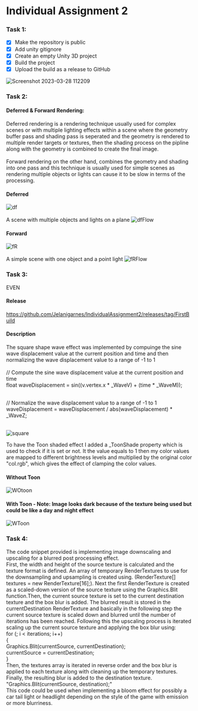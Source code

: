 # Individual Assignment 2

### Task 1:

- [X] Make the repository is public
- [X] Add unity gitignore
- [X] Create an empty Unity 3D project
- [X] Build the project
- [X] Upload the build as a release to GitHub
 
![Screenshot 2023-03-28 112209](https://user-images.githubusercontent.com/35810049/228287095-4ad6833b-014a-481f-8bc2-c7d180bb76a0.png)


### Task 2:

#### Deferred & Forward Rendering:

Deferred rendering is a rendering technique usually used for complex scenes or with multiple lighting effects within a scene where the geometry buffer pass and shading pass is seperated and the geometry is rendered to multiple render targets or textures, then the shading process on the pipline along with the geometry is combined to create the final image. </br></br>
Forward rendering on the other hand, combines the geometry and shading into one pass and this technique is usually used for simple scenes as rendering multiple objects or lights can cause it to be slow in terms of the processing.

#### Deferred 
![df](https://user-images.githubusercontent.com/35810049/228343257-bf8c78db-e358-441d-aac5-1b35b880095a.png)
</br></br>
A scene with multiple objects and lights on a plane
![dfFlow](https://user-images.githubusercontent.com/35810049/228347567-989b4505-dbd2-4efb-b35f-bf2212f111e7.png)



#### Forward
![fR](https://user-images.githubusercontent.com/35810049/228343347-eaeb6215-cafe-4e8a-a76e-ac0d812ed002.png)
</br></br>
A simple scene with one object and a point light
![fRFlow](https://user-images.githubusercontent.com/35810049/228352612-7660580a-a4f7-457b-9646-40e831b7c5df.png)

### Task 3:
EVEN<br>
#### Release
https://github.com/Jelanigarnes/IndividualAssignment2/releases/tag/FirstBuild
#### Description
The square shape wave effect was implemented by compuinge the sine wave displacement value at the current position and time and then normalizing the wave displacement value to a range of -1 to 1</br></br>
// Compute the sine wave displacement value at the current position and time</br>
   float waveDisplacement = sin((v.vertex.x * _WaveV) + (time * _WaveM));</br></br>

// Normalize the wave displacement value to a range of -1 to 1</br>
   waveDisplacement = waveDisplacement / abs(waveDisplacement) * _WaveZ;</br></br>
   
   ![square](https://user-images.githubusercontent.com/35810049/228365663-ef1d92fc-38a7-4638-b337-e0c093a0f9cd.png)

   
To have the Toon shaded effect I added a _ToonShade property which is used to check if it is set or not. It the value equals to 1 then my color values are mapped to different brightness levels and multiplied by the original color "col.rgb", which gives the effect of clamping the color values.

#### Without Toon
![WOtoon](https://user-images.githubusercontent.com/35810049/228366235-4d46f98e-9c55-4042-94be-7767cc499a86.png)

#### With Toon  - Note: Image looks dark because of the texture being used but could be like a day and night effect
![WToon](https://user-images.githubusercontent.com/35810049/228366256-8cd6f672-c458-4c31-8c52-96f2bbaae733.png)

### Task 4:

The code snippet provided is implementing image downscaling and upscaling for a blurred post processing effect.</br>
First, the width and height of the source texture is calculated and the texture format is defined. An array of temporary RenderTextures to use for the downsampling and upsampling is created using. (RenderTexture[] textures = new RenderTexture[16];). Next the first RenderTexture is created as a scaled-down version of the source texture using the Graphics.Blit function.Then, the current source texture is set to the current destination texture and the box blur is added. The blurred result is stored in the currentDestination RenderTexture and basically in the following step the current source texture is scaled down and blurred until the number of iterations has been reached. Following this the upscaling process is iterated scaling up the current source texture and applying the box blur using:</br>
for (; i < iterations; i++)</br>
    {</br>
        Graphics.Blit(currentSource, currentDestination);</br>
        currentSource = currentDestination;</br>
    }</br>
Then, the textures array is iterated in reverse order and the box blur is applied to each texture along with cleaning up the temporary textures. Finally, the resulting blur is added to the destination texture. "Graphics.Blit(currentSource, destination);"</br>
This code could be used when implementing a bloom effect for possibly a car tail light or headlight depending on the style of the game with emission or more blurriness.








